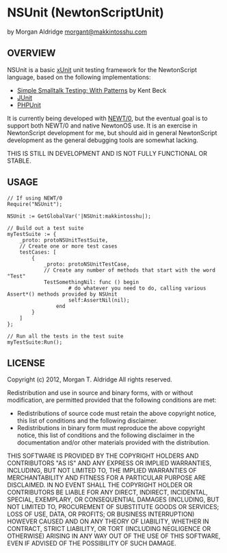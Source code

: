 NSUnit (NewtonScriptUnit)
=========================

by Morgan Aldridge <morgant@makkintosshu.com>

OVERVIEW
--------

NSUnit is a basic [xUnit](http://en.wikipedia.org/wiki/XUnit) unit testing framework for the NewtonScript language, based on the following implementations:

* [Simple Smalltalk Testing: With Patterns](http://www.xprogramming.com/testfram.htm) by Kent Beck
* [JUnit](http://junit.sourceforge.net/)
* [PHPUnit](http://www.phpunit.de/manual/current/en/index.html)

It is currently being developed with [NEWT/0](http://gnue.github.com/NEWT0/), but the eventual goal is to support both NEWT/0 and native NewtonOS use. It is an exercise in NewtonScript development for me, but should aid in general NewtonScript development as the general debugging tools are somewhat lacking.

THIS IS STILL IN DEVELOPMENT AND IS NOT FULLY FUNCTIONAL OR STABLE.

USAGE
-----

	// If using NEWT/0
	Require("NSUnit");
	
	NSUnit := GetGlobalVar('|NSUnit:makkintosshu|);
	
	// Build out a test suite
	myTestSuite := {
		_proto: protoNSUnitTestSuite,
		// Create one or more test cases
		testCases: [
			{
				_proto: protoNSUnitTestCase,
				// Create any number of methods that start with the word "Test"
				TestSomethingNil: func () begin
						# do whatever you need to do, calling various Assert*() methods provided by NSUnit
						self:AssertNil(nil);
					end
			}
		]
	};
	
	// Run all the tests in the test suite
	myTestSuite:Run();

LICENSE
-------

Copyright (c) 2012, Morgan T. Aldridge
All rights reserved.

Redistribution and use in source and binary forms, with or without modification, are permitted provided that the following conditions are met:

* Redistributions of source code must retain the above copyright notice, this list of conditions and the following disclaimer.
* Redistributions in binary form must reproduce the above copyright notice, this list of conditions and the following disclaimer in the documentation and/or other materials provided with the distribution.

THIS SOFTWARE IS PROVIDED BY THE COPYRIGHT HOLDERS AND CONTRIBUTORS "AS IS" AND ANY EXPRESS OR IMPLIED WARRANTIES, INCLUDING, BUT NOT LIMITED TO, THE IMPLIED WARRANTIES OF MERCHANTABILITY AND FITNESS FOR A PARTICULAR PURPOSE ARE DISCLAIMED. IN NO EVENT SHALL THE COPYRIGHT HOLDER OR CONTRIBUTORS BE LIABLE FOR ANY DIRECT, INDIRECT, INCIDENTAL, SPECIAL, EXEMPLARY, OR CONSEQUENTIAL DAMAGES (INCLUDING, BUT NOT LIMITED TO, PROCUREMENT OF SUBSTITUTE GOODS OR SERVICES; LOSS OF USE, DATA, OR PROFITS; OR BUSINESS INTERRUPTION) HOWEVER CAUSED AND ON ANY THEORY OF LIABILITY, WHETHER IN CONTRACT, STRICT LIABILITY, OR TORT (INCLUDING NEGLIGENCE OR OTHERWISE) ARISING IN ANY WAY OUT OF THE USE OF THIS SOFTWARE, EVEN IF ADVISED OF THE POSSIBILITY OF SUCH DAMAGE.
